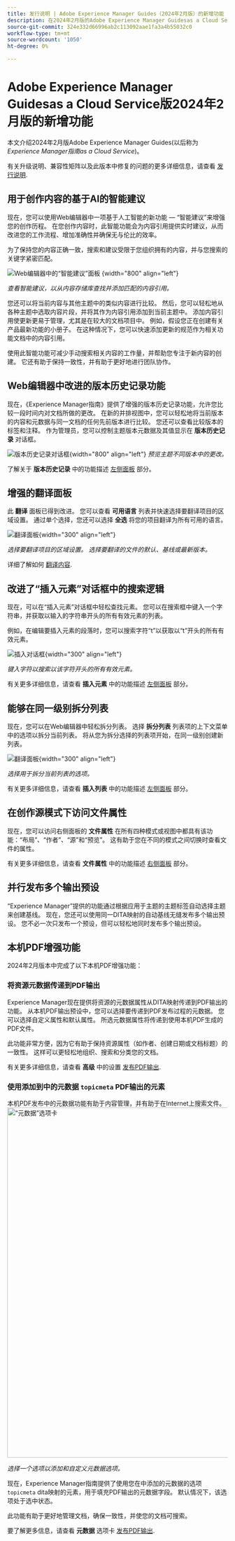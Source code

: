 ```yaml
---
title: 发行说明 | Adobe Experience Manager Guides（2024年2月版）的新增功能
description: 在2024年2月版的Adobe Experience Manager Guidesas a Cloud Service中了解新增功能和增强功能。
source-git-commit: 324e332d66996ab2c113092aae1fa3a4b55032c0
workflow-type: tm+mt
source-wordcount: '1050'
ht-degree: 0%

---
```


# Adobe Experience Manager Guidesas a Cloud Service版2024年2月版的新增功能

本文介绍2024年2月版Adobe Experience Manager Guides(以后称为 *Experience Manager指南as a Cloud Service*)。

有关升级说明、兼容性矩阵以及此版本中修复的问题的更多详细信息，请查看 [发行说明](release-notes-2023.12.0.md).

## 用于创作内容的基于AI的智能建议

现在，您可以使用Web编辑器中一项基于人工智能的新功能 — “智能建议”来增强您的创作历程。 在您创作内容时，此智能功能会为内容引用提供实时建议，从而改进您的工作流程、增加准确性并确保无与伦比的效率。


为了保持您的内容正确一致，搜索和建议受限于您组织拥有的内容，并与您搜索的关键字紧密匹配。

![Web编辑器中的“智能建议”面板 ](web-editor-smart-suggestion.png) {width="800" align="left"}


*查看智能建议，以从内容存储库查找并添加匹配的内容引用。*

您还可以将当前内容与其他主题中的类似内容进行比较。 然后，您可以轻松地从各种主题中选取内容片段，并将其作为内容引用添加到当前主题中。 添加内容引用使更新更易于管理，尤其是在较大的文档项目中。 例如，假设您正在创建有关产品最新功能的小册子。 在这种情况下，您可以快速添加更新的规范作为相关功能文档中的内容引用。

使用此智能功能可减少手动搜索相关内容的工作量，并帮助您专注于新内容的创建。  它还有助于保持一致性，并有助于更好地进行团队协作。

## Web编辑器中改进的版本历史记录功能

现在，《Experience Manager指南》提供了增强的版本历史记录功能，允许您比较一段时间内对文档所做的更改。 在新的并排视图中，您可以轻松地将当前版本的内容和元数据与同一文档的任何先前版本进行比较。 您还可以查看比较版本的标签和注释。 作为管理员，您可以控制主题版本元数据及其值显示在 **版本历史记录** 对话框。

![版本历史记录对话框](assets/version-history-dialog-web-editor.png){width="800" align="left"}
*预览主题不同版本中的更改。*


了解关于 **版本历史记录** 中的功能描述 [左侧面板](../user-guide/web-editor-features.md#id2051EA0M0HS) 部分。

## 增强的翻译面板

此 **翻译** 面板已得到改进。  您可以查看 **可用语言** 列表并快速选择要翻译项目的区域设置。 通过单个选择，您还可以选择 **全选** 将您的项目翻译为所有可用的语言。

![翻译面板](assets/translation-languages-4.4.png){width="300" align="left"}

*选择要翻译项目的区域设置。 选择要翻译的文件的默认、基线或最新版本。*

详细了解如何 [翻译内容](../user-guide/translation.md).


## 改进了“插入元素”对话框中的搜索逻辑

现在，可以在“插入元素”对话框中轻松查找元素。  您可以在搜索框中键入一个字符串，并获取以输入的字符串开头的所有有效元素的列表。

例如，在编辑要插入元素的段落时，您可以搜索字符“t”以获取以“t”开头的所有有效元素。


![插入对话框](assets/insert-element.png){width="300" align="left"}

*键入字符以搜索以该字符开头的所有有效元素。*


有关更多详细信息，请查看 **插入元素** 中的功能描述 [左侧面板](../user-guide/web-editor-features.md#id2051EA0M0HS) 部分。


## 能够在同一级别拆分列表

现在，您可以在Web编辑器中轻松拆分列表。 选择 **拆分列表** 列表项的上下文菜单中的选项以拆分当前列表。 将从您为拆分选择的列表项开始，在同一级别创建新列表。

![翻译面板](assets/context-menu-split-list.png){width="300" align="left"}

*选择用于拆分当前列表的选项。*

有关更多详细信息，请查看 **插入列表** 中的功能描述 [左侧面板](../user-guide/web-editor-features.md#id2051EA0M0HS) 部分。

## 在创作源模式下访问文件属性

现在，您可以访问右侧面板的 **文件属性** 在所有四种模式或视图中都具有该功能：“布局”、“作者”、“源”和“预览”。  这有助于您在不同的模式之间切换时查看文件的属性。

有关更多详细信息，请查看 **文件属性** 中的功能描述 [右侧面板](../user-guide/web-editor-features.md#id2051EB003YK) 部分。

## 并行发布多个输出预设

“Experience Manager”提供的功能通过根据应用于主题的主题标签自动选择主题来创建基线。 现在，您还可以使用同一DITA映射的自动基线无缝发布多个输出预设。 您不必一次只发布一个预设，但可以轻松地同时发布多个输出预设。


## 本机PDF增强功能

2024年2月版本中完成了以下本机PDF增强功能：

### 将资源元数据传递到PDF输出

Experience Manager现在提供将资源的元数据属性从DITA映射传递到PDF输出的功能。
从本机PDF输出预设中，您可以选择要传递到PDF发布过程的元数据。 您可以选择自定义属性和默认属性。  所选元数据属性将传递到使用本机PDF生成的PDF文件。

此功能非常方便，因为它有助于保持资源属性（如作者、创建日期或文档标题）的一致性。 这样可以更轻松地组织、搜索和分类您的文档。

有关更多详细信息，请查看 **高级** 中的设置 [发布PDF输出](../web-editor/native-pdf-web-editor.md).


### 使用添加到中的元数据 `topicmeta` PDF输出的元素

本机PDF发布中的元数据功能有助于内容管理，并有助于在Internet上搜索文件。
<img src="assets/pdf-metadata-4-4.png" alt="“元数据”选项卡" width="800">

*选择一个选项以添加和自定义元数据选项。*

现在，Experience Manager指南提供了使用您在中添加的元数据的选项 `topicmeta` dita映射的元素，用于填充PDF输出的元数据字段。 默认情况下，该选项处于选中状态。

此功能有助于更好地管理文档，确保一致性，并使您的文档可搜索。

要了解更多信息，请查看 **元数据** 选项卡 [发布PDF输出](../web-editor/native-pdf-web-editor.md).